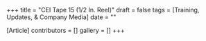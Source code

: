 +++
title = "CEI Tape 15 (1/2 In. Reel)"
draft = false
tags = [Training, Updates, & Company Media]
date = ""

[Article]
contributors = []
gallery = []
+++